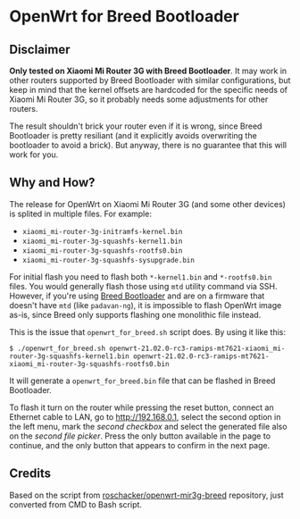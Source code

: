 # OpenWrt for Breed Bootloader

## Disclaimer

**Only tested on Xiaomi Mi Router 3G with Breed Bootloader**. It may work in
other routers supported by Breed Bootloader with similar configurations, but
keep in mind that the kernel offsets are hardcoded for the specific needs of
Xiaomi Mi Router 3G, so it probably needs some adjustments for other routers.

The result shouldn't brick your router even if it is wrong, since Breed
Bootloader is pretty resiliant (and it explicitly avoids overwriting the
bootloader to avoid a brick). But anyway, there is no guarantee that this will
work for you.

## Why and How?

The release for OpenWrt on Xiaomi Mi Router 3G (and some other devices) is
splited in multiple files. For example:

- `xiaomi_mi-router-3g-initramfs-kernel.bin`
- `xiaomi_mi-router-3g-squashfs-kernel1.bin`
- `xiaomi_mi-router-3g-squashfs-rootfs0.bin`
- `xiaomi_mi-router-3g-squashfs-sysupgrade.bin`

For initial flash you need to flash both `*-kernel1.bin` and `*-rootfs0.bin`
files. You would generally flash those using `mtd` utility command via SSH.
However, if you're using [Breed Bootloader](https://breed.hackpascal.net/) and
are on a firmware that doesn't have `mtd` (like `padavan-ng`), it is impossible
to flash OpenWrt image as-is, since Breed only supports flashing one monolithic
file instead.

This is the issue that `openwrt_for_breed.sh` script does. By using it like
this:

```
$ ./openwrt_for_breed.sh openwrt-21.02.0-rc3-ramips-mt7621-xiaomi_mi-router-3g-squashfs-kernel1.bin openwrt-21.02.0-rc3-ramips-mt7621-xiaomi_mi-router-3g-squashfs-rootfs0.bin
```

It will generate a `openwrt_for_breed.bin` file that can be flashed in Breed
Bootloader.

To flash it turn on the router while pressing the reset button, connect an
Ethernet cable to LAN, go to http://192.168.0.1, select the second option in the
left menu, mark the *second checkbox* and select the generated file also on the
*second file picker*. Press the only button available in the page to continue,
and the only button that appears to confirm in the next page.

## Credits

Based on the script from
[roschacker/openwrt-mir3g-breed](https://github.com/roschacker/openwrt-mir3g-breed)
repository, just converted from CMD to Bash script.
